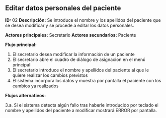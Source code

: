 ## Editar datos personales del paciente
**ID:** 02 **Descripción:** Se introduce el nombre y los apellidos del paciente que se desea modificar y se procede a editar los datos personales.

**Actores principales:** Secretario **Actores secundarios:** Paciente

**Flujo principal:**
1. El secretario desea modificar la información de un paciente
2. El secretario abre el cuadro de diálogo de asignacion en el menú principal
3. El secretario introduce el nombre y apellidos del paciente al que le quiere realizar los cambios previstos
4. El sistema incorpora los datos y muestra por pantalla el paciente con los cambios ya realizados

**Flujos alternativos:**

3.a. Si el sistema detecta algún fallo tras haberle introducido por teclado el nombre y apellidos del paciente a modificar mostrará ERROR por pantalla.

